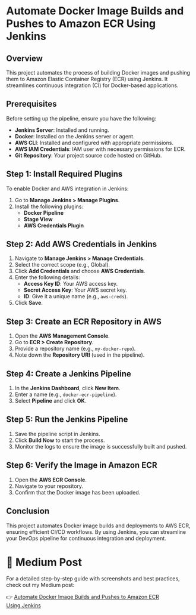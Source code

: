 # Automate Docker Image Builds and Pushes to Amazon ECR Using Jenkins

## Overview
This project automates the process of building Docker images and pushing them to Amazon Elastic Container Registry (ECR) using Jenkins. It streamlines continuous integration (CI) for Docker-based applications.

## Prerequisites
Before setting up the pipeline, ensure you have the following:

- **Jenkins Server**: Installed and running.
- **Docker**: Installed on the Jenkins server or agent.
- **AWS CLI**: Installed and configured with appropriate permissions.
- **AWS IAM Credentials**: IAM user with necessary permissions for ECR.
- **Git Repository**: Your project source code hosted on GitHub.

## Step 1: Install Required Plugins
To enable Docker and AWS integration in Jenkins:

1. Go to **Manage Jenkins > Manage Plugins**.
2. Install the following plugins:
   - **Docker Pipeline**
   - **Stage View**
   - **AWS Credentials Plugin**

## Step 2: Add AWS Credentials in Jenkins
1. Navigate to **Manage Jenkins > Manage Credentials**.
2. Select the correct scope (e.g., Global).
3. Click **Add Credentials** and choose **AWS Credentials**.
4. Enter the following details:
   - **Access Key ID**: Your AWS access key.
   - **Secret Access Key**: Your AWS secret key.
   - **ID**: Give it a unique name (e.g., `aws-creds`).
5. Click **Save**.

## Step 3: Create an ECR Repository in AWS
1. Open the **AWS Management Console**.
2. Go to **ECR > Create Repository**.
3. Provide a repository name (e.g., `my-docker-repo`).
4. Note down the **Repository URI** (used in the pipeline).

## Step 4: Create a Jenkins Pipeline
1. In the **Jenkins Dashboard**, click **New Item**.
2. Enter a name (e.g., `docker-ecr-pipeline`).
3. Select **Pipeline** and click **OK**.


## Step 5: Run the Jenkins Pipeline
1. Save the pipeline script in Jenkins.
2. Click **Build Now** to start the process.
3. Monitor the logs to ensure the image is successfully built and pushed.

## Step 6: Verify the Image in Amazon ECR
1. Open the **AWS ECR Console**.
2. Navigate to your repository.
3. Confirm that the Docker image has been uploaded.

## Conclusion
This project automates Docker image builds and deployments to AWS ECR, ensuring efficient CI/CD workflows. By using Jenkins, you can streamline your DevOps pipeline for continuous integration and deployment.

# 📖 Medium Post
For a detailed step-by-step guide with screenshots and best practices, check out my Medium post:

👉 [Automate Docker Image Builds and Pushes to Amazon ECR Using Jenkins](https://medium.com/@mekadinesh4/automate-docker-image-builds-and-pushes-to-amazon-ecr-using-jenkins-042db8e8e7c3)


